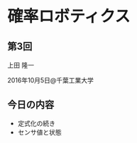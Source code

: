<h1 style="font-size: 250%;">確率ロボティクス</h1>
<h2>第3回</h2>
上田 隆一

2016年10月5日\@千葉工業大学

<!--nextpage-->
<h2>今日の内容</h2>
<ul>
 	<li>定式化の続き</li>
 	<li>センサ値と状態</li>
</ul>
<!--nextpage-->
